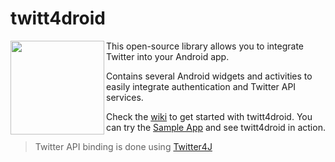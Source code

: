 twitt4droid
===========

<img src="https://dl.dropboxusercontent.com/u/1995295/img/twitt4droid/launcher-web.png" height="150px" align="left" />

This open-source library allows you to integrate Twitter into your Android app. 

Contains several Android widgets and activities to easily integrate authentication and Twitter API services.

Check the [wiki](https://github.com/dan-zx/twitt4droid/wiki) to get started with twitt4droid. You can try the [Sample App](https://dl.dropboxusercontent.com/u/1995295/apps/twitt4droid_app.apk) and see twitt4droid in action.

> Twitter API binding is done using [Twitter4J](http://twitter4j.org/)